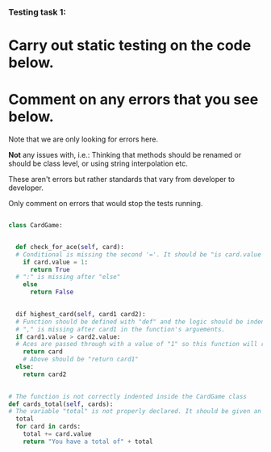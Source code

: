 ### Testing task 1:

# Carry out static testing on the code below.
# Comment on any errors that you see below.

Note that we are only looking for errors here.

**Not** any issues with, i.e.: 
Thinking that methods should be renamed or should be class level, or using string interpolation etc. 

These aren't errors but rather standards that vary from developer to developer. 

Only comment on errors that would stop the tests running.

```python

class CardGame:


  def check_for_ace(self, card):
  # Conditional is missing the second '='. It should be "is card.value == 1;"
    if card.value = 1:
      return True
  # ":" is missing after "else"
    else
      return False
   

  dif highest_card(self, card1 card2):
  # Function should be defined with "def" and the logic should be indented.
  # "," is missing after card1 in the function's arguements.
  if card1.value > card2.value:
  # Aces are passed through with a value of "1" so this function will return a wrong answer unless aces are converted to a higher number.
    return card
    # Above should be "return card1"
  else:
    return card2
  

# The function is not correctly indented inside the CardGame class
def cards_total(self, cards):
# The variable "total" is not properly declared. It should be given an initial value, i.e. "total = 0"
  total
  for card in cards:
    total += card.value
    return "You have a total of" + total
  
```
